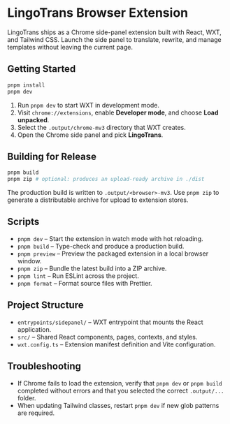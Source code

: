 # LingoTrans Browser Extension

LingoTrans ships as a Chrome side-panel extension built with React, WXT, and Tailwind CSS. Launch the side panel to translate, rewrite, and manage templates without leaving the current page.

## Getting Started

```bash
pnpm install
pnpm dev
```

1. Run `pnpm dev` to start WXT in development mode.
2. Visit `chrome://extensions`, enable **Developer mode**, and choose **Load unpacked**.
3. Select the `.output/chrome-mv3` directory that WXT creates.
4. Open the Chrome side panel and pick **LingoTrans**.

## Building for Release

```bash
pnpm build
pnpm zip # optional: produces an upload-ready archive in ./dist
```

The production build is written to `.output/<browser>-mv3`. Use `pnpm zip` to generate a distributable archive for upload to extension stores.

## Scripts

- `pnpm dev` – Start the extension in watch mode with hot reloading.
- `pnpm build` – Type-check and produce a production build.
- `pnpm preview` – Preview the packaged extension in a local browser window.
- `pnpm zip` – Bundle the latest build into a ZIP archive.
- `pnpm lint` – Run ESLint across the project.
- `pnpm format` – Format source files with Prettier.

## Project Structure

- `entrypoints/sidepanel/` – WXT entrypoint that mounts the React application.
- `src/` – Shared React components, pages, contexts, and styles.
- `wxt.config.ts` – Extension manifest definition and Vite configuration.

## Troubleshooting

- If Chrome fails to load the extension, verify that `pnpm dev` or `pnpm build` completed without errors and that you selected the correct `.output/...` folder.
- When updating Tailwind classes, restart `pnpm dev` if new glob patterns are required.
